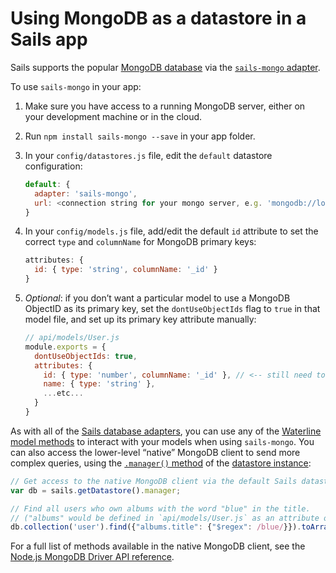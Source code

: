 # Using MongoDB as a datastore in a Sails app

Sails supports the popular [MongoDB database](https://www.mongodb.com/) via the [`sails-mongo` adapter](https://www.npmjs.com/package/sails-mongo).

To use `sails-mongo` in your app:

1. Make sure you have access to a running MongoDB server, either on your development machine or in the cloud.
2. Run `npm install sails-mongo --save` in your app folder.
3. In your `config/datastores.js` file, edit the `default` datastore configuration:

    ```js
    default: {
      adapter: 'sails-mongo',
      url: <connection string for your mongo server, e.g. 'mongodb://localhost:27017/myMongoDb'>
    }
    ```
4. In your `config/models.js` file, add/edit the default `id` attribute to set the correct `type` and `columnName` for MongoDB primary keys:

    ```js
    attributes: {
      id: { type: 'string', columnName: '_id' }
    }
    ```
5. _Optional_: if you don&rsquo;t want a particular model to use a MongoDB ObjectID as its primary key, set the `dontUseObjectIds` flag to `true` in that model file, and set up its primary key attribute manually:

   ```js
   // api/models/User.js
   module.exports = {
     dontUseObjectIds: true,
     attributes: {
       id: { type: 'number', columnName: '_id' }, // <-- still need to set `columnName`!
       name: { type: 'string' },
       ...etc...
     }
   }
   ```

As with all of the [Sails database adapters](http://sailsjs.com/documentation/concepts/extending-sails/adapters/available-adapters), you can use any of the [Waterline model methods](http://sailsjs.com/documentation/reference/waterline-orm/models) to interact with your models when using `sails-mongo`.  You can also access the lower-level &ldquo;native&rdquo; MongoDB client to send more complex queries, using the [`.manager()` method](http://sailsjs.com/documentation/reference/waterline-orm/datastores/manager) of the [datastore instance](http://sailsjs.com/documentation/reference/application/sails-get-datastore):

```js
// Get access to the native MongoDB client via the default Sails datastore.
var db = sails.getDatastore().manager;

// Find all users who own albums with the word "blue" in the title.
// ("albums" would be defined in `api/models/User.js` as an attribute of type "json".)
db.collection('user').find({"albums.title": {"$regex": /blue/}}).toArray(console.log);
```

For a full list of methods available in the native MongoDB client, see the <a href="http://mongodb.github.io/node-mongodb-native/2.2/api/Collection.html" target="_blank">Node.js MongoDB Driver API reference</a>.


<docmeta name="displayName" value="Using MongoDB">
